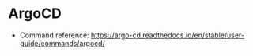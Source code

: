 # ArgoCD

- Command reference: https://argo-cd.readthedocs.io/en/stable/user-guide/commands/argocd/

